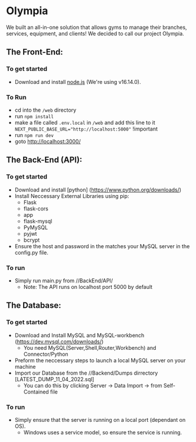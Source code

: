 # Olympia
We built an all-in-one solution that allows gyms to manage their branches, services, equipment, and clients! We decided to call our project Olympia.
## The Front-End:
### To get started
- Download and install [node.js](https://nodejs.org/en/) (We're using v16.14.0).
### To Run
- cd into the `/web` directory
- run `npm install`
- make a file called `.env.local` in `/web` and add this line to it `NEXT_PUBLIC_BASE_URL="http://localhost:5000"` !important
- run `npm run dev`
- goto [http://localhost:3000/](http://localhost:3000/)
## The Back-End (API):
### To get started
- Download and install [python] (https://www.python.org/downloads/)
- Install Neccessary External Libraries using pip:
	- Flask
	- flask-cors
	- app
	- flask-mysql
	- PyMySQL
	- pyjwt
	- bcrypt
- Ensure the host and password in the matches your MySQL server in the config.py file.
### To run
- Simply run main.py from //BackEnd/API/
	- Note: The API runs on localhost port 5000 by default
## The Database:
### To get started
- Download and Install MySQL and MySQL-workbench (https://dev.mysql.com/downloads/)
	- You need MySQL(Server,Shell,Router,Workbench) and Connector/Python
- Preform the neccessary steps to launch a local MySQL server on your machine
- Import our Database from the //Backend/Dumps dirrectory [LATEST_DUMP_11_04_2022.sql]
	- You can do this by clicking Server -> Data Import -> from Self-Contained file
### To run
- Simply ensure that the server is running on a local port (dependant on OS).
	- Windows uses a service model, so ensure the service is running.


